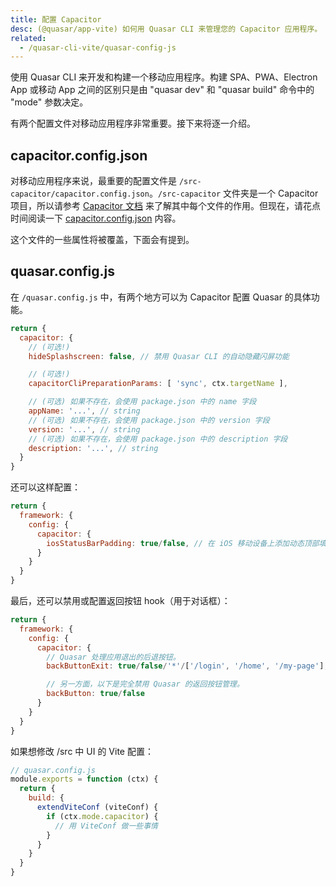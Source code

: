```yaml
---
title: 配置 Capacitor
desc: (@quasar/app-vite) 如何用 Quasar CLI 来管理您的 Capacitor 应用程序。
related:
  - /quasar-cli-vite/quasar-config-js
---
```


使用 Quasar CLI 来开发和构建一个移动应用程序。构建 SPA、PWA、Electron App 或移动 App 之间的区别只是由 "quasar dev" 和 "quasar build" 命令中的 "mode" 参数决定。

有两个配置文件对移动应用程序非常重要。接下来将逐一介绍。

## capacitor.config.json

对移动应用程序来说，最重要的配置文件是 `/src-capacitor/capacitor.config.json`。`/src-capacitor` 文件夹是一个 Capacitor 项目，所以请参考 [Capacitor 文档](https://capacitor.ionicframework.com) 来了解其中每个文件的作用。但现在，请花点时间阅读一下 [capacitor.config.json](https://capacitor.ionicframework.com/docs/basics/configuring-your-app/) 内容。

这个文件的一些属性将被覆盖，下面会有提到。

## quasar.config.js

在 `/quasar.config.js` 中，有两个地方可以为 Capacitor 配置 Quasar 的具体功能。

```js
return {
  capacitor: {
    // (可选!)
    hideSplashscreen: false, // 禁用 Quasar CLI 的自动隐藏闪屏功能

    // (可选!)
    capacitorCliPreparationParams: [ 'sync', ctx.targetName ],

    // (可选) 如果不存在，会使用 package.json 中的 name 字段
    appName: '...', // string
    // (可选) 如果不存在，会使用 package.json 中的 version 字段
    version: '...', // string
    // (可选) 如果不存在，会使用 package.json 中的 description 字段
    description: '...', // string
  }
}
```

还可以这样配置：

```js
return {
  framework: {
    config: {
      capacitor: {
        iosStatusBarPadding: true/false, // 在 iOS 移动设备上添加动态顶部填充物
      }
    }
  }
}
```

最后，还可以禁用或配置返回按钮 hook（用于对话框）：

```js
return {
  framework: {
    config: {
      capacitor: {
        // Quasar 处理应用退出的后退按钮。
        backButtonExit: true/false/'*'/['/login', '/home', '/my-page'],

        // 另一方面，以下是完全禁用 Quasar 的返回按钮管理。
        backButton: true/false
      }
    }
  }
}
```

如果想修改 /src 中 UI 的 Vite 配置：

```js
// quasar.config.js
module.exports = function (ctx) {
  return {
    build: {
      extendViteConf (viteConf) {
        if (ctx.mode.capacitor) {
          // 用 ViteConf 做一些事情
        }
      }
    }
  }
}
```
